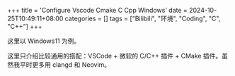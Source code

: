 +++
title = 'Configure Vscode Cmake C Cpp Windows'
date = 2024-10-25T10:49:11+08:00
categories = []
tags = ["Bilibili", "环境", "Coding", "C", "C++"]
+++

这里以 Windows11 为例。

这里只介绍比较通用的搭配：VSCode + 微软的 C/C++ 插件 + CMake 插件。虽然我平时更多用 clangd 和 Neovim。
